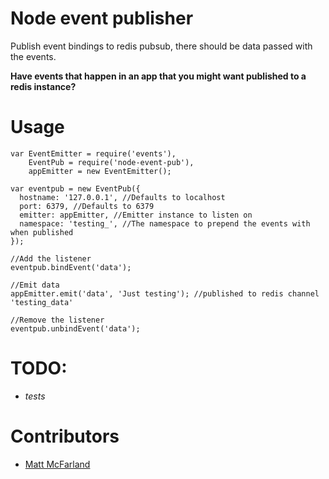Node event publisher
===========================

Publish event bindings to redis pubsub, there should be data passed with the events.

**Have events that happen in an app that you might want published to a redis instance?**

# Usage

```
var EventEmitter = require('events'),
    EventPub = require('node-event-pub'),
    appEmitter = new EventEmitter();

var eventpub = new EventPub({
  hostname: '127.0.0.1', //Defaults to localhost
  port: 6379, //Defaults to 6379
  emitter: appEmitter, //Emitter instance to listen on
  namespace: 'testing_', //The namespace to prepend the events with when published
});

//Add the listener
eventpub.bindEvent('data');

//Emit data
appEmitter.emit('data', 'Just testing'); //published to redis channel 'testing_data'

//Remove the listener
eventpub.unbindEvent('data');
```

# TODO:
- *tests*


# Contributors
- [Matt McFarland](https://github.com/vanetix)